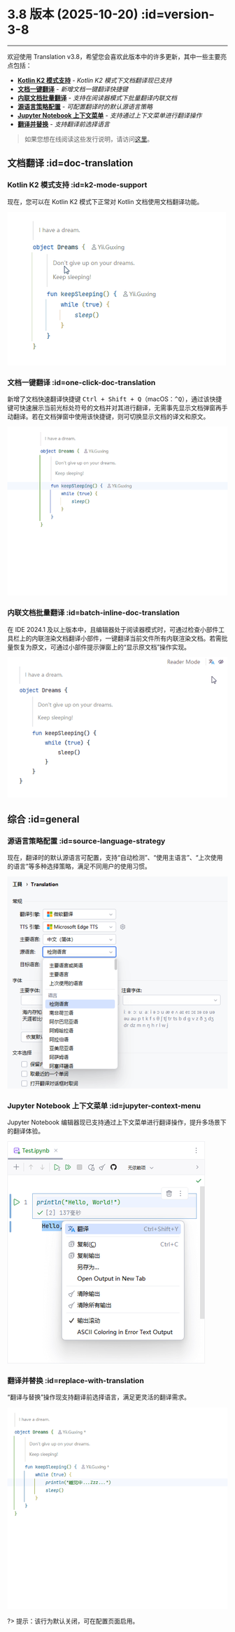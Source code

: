 # 3.8 版本 (2025-10-20) :id=version-3-8

---

欢迎使用 Translation v3.8，希望您会喜欢此版本中的许多更新，其中一些主要亮点包括：

- [**Kotlin K2 模式支持**](#k2-mode-support) - _Kotlin K2 模式下文档翻译现已支持_
- [**文档一键翻译**](#one-click-doc-translation) - _新增文档一键翻译快捷键_
- [**内联文档批量翻译**](#batch-inline-doc-translation) - _支持在阅读器模式下批量翻译内联文档_
- [**源语言策略配置**](#source-language-strategy) - _可配置翻译时的默认源语言策略_
- [**Jupyter Notebook 上下文菜单**](#jupyter-context-menu) - _支持通过上下文菜单进行翻译操作_
- [**翻译并替换**](#replace-with-translation) - _支持翻译前选择语言_

> 如果您想在线阅读这些发行说明，请访问[这里](#/updates ':ignore :target=_blank')。

## 文档翻译 :id=doc-translation

### Kotlin K2 模式支持 :id=k2-mode-support

现在，您可以在 Kotlin K2 模式下正常对 Kotlin 文档使用文档翻译功能。

![Kotlin K2 模式支持](/updates/img/v3_8/k2_mode.gif ':size=500×350')

### 文档一键翻译 :id=one-click-doc-translation

新增了文档快速翻译快捷键 <kbd>Ctrl + Shift + Q</kbd>（macOS：<kbd>^Q</kbd>），通过该快捷键可快速展示当前光标处符号的文档并对其进行翻译，无需事先显示文档弹窗再手动翻译。若在文档弹窗中使用该快捷键，则可切换显示文档的译文和原文。

![文档一键翻译](/updates/img/v3_8/docs_translation.gif ':size=680×520')

### 内联文档批量翻译 :id=batch-inline-doc-translation

在 IDE 2024.1 及以上版本中，且编辑器处于阅读器模式时，可通过检查小部件工具栏上的内联渲染文档翻译小部件，一键翻译当前文件所有内联渲染文档。若需批量恢复为原文，可通过小部件提示弹窗上的“显示原文档”操作实现。

![内联文档批量翻译](/updates/img/v3_8/batch-inline-doc-translation.gif ':size=550×350')

## 综合 :id=general

### 源语言策略配置 :id=source-language-strategy

现在，翻译时的默认源语言可配置，支持“自动检测”、“使用主语言”、“上次使用的语言”等多种选择策略，满足不同用户的使用习惯。

![源语言策略配置](/updates/img/v3_8/source_language_strategy.png ':size=598×574 :class=round')

### Jupyter Notebook 上下文菜单 :id=jupyter-context-menu

Jupyter Notebook 编辑器现已支持通过上下文菜单进行翻译操作，提升多场景下的翻译体验。

![Jupyter Notebook 上下文菜单](/updates/img/v3_8/jupyter_context_menu.png ':size=452×507')

### 翻译并替换 :id=replace-with-translation

“翻译与替换”操作现支持翻译前选择语言，满足更灵活的翻译需求。

![翻译前选择语言](/updates/img/v3_8/language_selection.gif ':size=680x620')

?> 提示：该行为默认关闭，可在配置页面启用。
